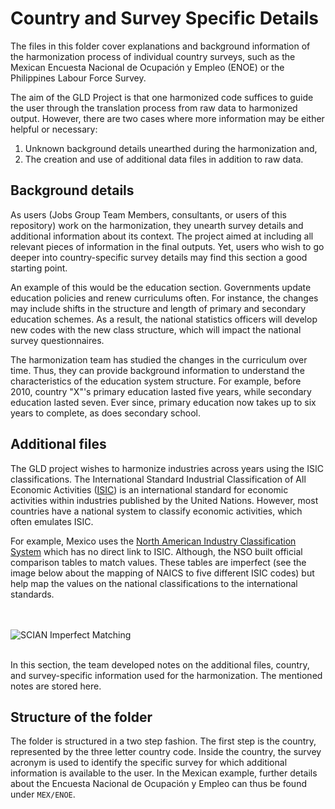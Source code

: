 # Country and Survey Specific Details

The files in this folder cover explanations and background information of the harmonization process of individual country surveys, such as the Mexican Encuesta Nacional de Ocupación y Empleo (ENOE) or the Philippines Labour Force Survey.  

The aim of the GLD Project is that one harmonized code suffices to guide the user through the translation process from raw data to harmonized output. However, there are two cases where more information may be either helpful or necessary:

1. Unknown background details unearthed during the harmonization and,
2. The creation and use of additional data files in addition to raw data.

## Background details

As users (Jobs Group Team Members, consultants, or users of this repository) work on the harmonization, they unearth survey details and additional information about its context. The project aimed at including all relevant pieces of information in the final outputs. Yet, users who wish to go deeper into country-specific survey details may find this section a good starting point. 

An example of this would be the education section. Governments update education policies and renew curriculums often. For instance, the changes may include shifts in the structure and length of primary and secondary education schemes. As a result, the national statistics officers will develop new codes with the new class structure, which will impact the national survey questionnaires. 

The harmonization team has studied the changes in the curriculum over time. Thus, they can provide background information to understand the characteristics of the education system structure. For example, before 2010, country "X"'s primary education lasted five years, while secondary education lasted seven. Ever since, primary education now takes up to six years to complete, as does secondary school. 

## Additional files

The GLD project wishes to harmonize industries across years using the ISIC classifications. The International Standard Industrial Classification of All Economic Activities ([ISIC](https://unstats.un.org/unsd/classifications/Econ/isic)) is an international standard for economic activities within industries published by the United Nations. However, most countries have a national system to classify economic activities, which often emulates ISIC. 

For example, Mexico uses the [North American Industry Classification System](http://en.www.inegi.org.mx/app/scian/) which has no direct link to ISIC. Although, the NSO built official comparison tables to match values. These tables are imperfect (see the image below about the mapping of NAICS to five different ISIC codes) but help map the values on the national classifications to the international standards.

<br></br>
![SCIAN Imperfect Matching](/Support/Country%20Survey%20Details/MEX/ENOE/images/scian_imperfect_match.PNG)
<br></br>

In this section, the team developed notes on the additional files, country, and survey-specific information used for the harmonization. The mentioned notes are stored here.

## Structure of the folder

The folder is structured in a two step fashion. The first step is the country, represented by the three letter country code. Inside the country, the survey acronym is used to identify the specific survey for which additional information is available to the user. In the Mexican example, further details about the Encuesta Nacional de Ocupación y Empleo can thus be found under `MEX/ENOE`.
